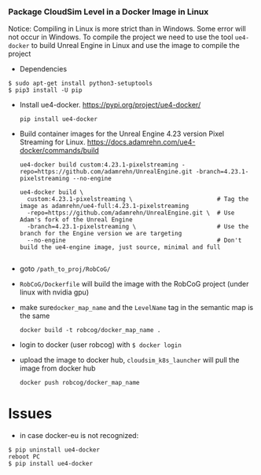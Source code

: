 ### Package CloudSim Level in a Docker Image in Linux

Notice: Compiling in Linux is more strict than in Windows. Some error will not occur in Windows. To compile the project we need to use the tool `ue4-docker` to build Unreal Engine in Linux and use the image to compile the project

* Dependencies

```
$ sudo apt-get install python3-setuptools
$ pip3 install -U pip
```

* Install ue4-docker. https://pypi.org/project/ue4-docker/

  ```
  pip install ue4-docker
  ```

* Build container images for the Unreal Engine 4.23 version Pixel Streaming for Linux. https://docs.adamrehn.com/ue4-docker/commands/build

  ```
  ue4-docker build custom:4.23.1-pixelstreaming -repo=https://github.com/adamrehn/UnrealEngine.git -branch=4.23.1-pixelstreaming --no-engine
  
  ue4-docker build \
    custom:4.23.1-pixelstreaming \                        # Tag the image as adamrehn/ue4-full:4.23.1-pixelstreaming
    -repo=https://github.com/adamrehn/UnrealEngine.git \  # Use Adam's fork of the Unreal Engine
    -branch=4.23.1-pixelstreaming \                       # Use the branch for the Engine version we are targeting
    --no-engine                                           # Don't build the ue4-engine image, just source, minimal and full
    
  ```

* goto `/path_to_proj/RobCoG/`
* `RobCoG/Dockerfile` will build the image with the RobCoG project (under linux with nvidia gpu)
* make sure`docker_map_name` and the `LevelName` tag in the semantic map is the same

  ```
  docker build -t robcog/docker_map_name .
  ```

* login to docker (user robcog) with `$ docker login`
* upload the image to docker hub, `cloudsim_k8s_launcher` will pull the image from docker hub


  ```
  docker push robcog/docker_map_name
  ```

# Issues

* in case docker-eu is not recognized:

```
$ pip uninstall ue4-docker
reboot PC
$ pip install ue4-docker
```

